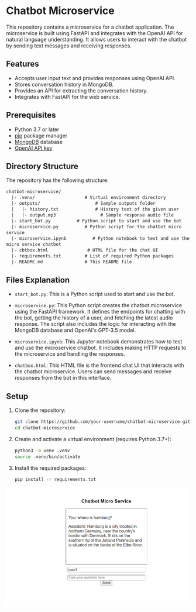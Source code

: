 # Chatbot Microservice

This repository contains a microservice for a chatbot application. The microservice is built using FastAPI and integrates with the OpenAI API for natural language understanding. It allows users to interact with the chatbot by sending text messages and receiving responses.


## Features

- Accepts user input text and provides responses using OpenAI API.
- Stores conversation history in MongoDB.
- Provides an API for extracting the conversation history.
- Integrates with FastAPI for the web service.


## Prerequisites

- Python 3.7 or later
- [pip](https://pip.pypa.io/en/stable/installing/) package manager
- [MongoDB](https://docs.mongodb.com/manual/installation/) database
- [OpenAI API key](https://beta.openai.com/docs/developer-quickstart/your-api-keys)

## Directory Structure

The repository has the following structure:

```
chatbot-microservice/
  |- .venv/                   # Virtual environment directory
  |- outputs/                     # Sample outputs folder
  |   |- history.txt              # History text of the given user
  |   |- output.mp3                 # Sample response audio file
  |- start_bot.py          # Python script to start and use the bot
  |- microservice.py          # Python script for the chatbot micro service
  |- microservice.ipynb          # Python notebook to test and use the micro service chatbot
  |- cbtbox.html               # HTML file for the chat UI
  |- requirements.txt         # List of required Python packages
  |- README.md                # This README file
```
##

## Files Explanation

- `start_bot.py`: This is a Python script used to start and use the bot.
  
- `microservice.py`: This Python script creates the chatbot microservice using the FastAPI framework. It defines the endpoints for chatting with the bot, getting the history of a user, and fetching the latest audio response. The script also includes the logic for interacting with the MongoDB database and OpenAI's GPT-3.5 model.

- `microservice.ipynb`: This Jupyter notebook demonstrates how to test and use the microservice chatbot. It includes making HTTP requests to the microservice and handling the responses.

- `chatbox.html`: This HTML file is the frontend chat UI that interacts with the chatbot microservice. Users can send messages and receive responses from the bot in this interface.


## Setup

1. Clone the repository:

   ```bash
   git clone https://github.com/your-username/chatbot-microservice.git
   cd chatbot-microservice
   ```

2. Create and activate a virtual environment (requires Python 3.7+):

   ```bash
   python3 -m venv .venv
   source .venv/bin/activate
   ```

3. Install the required packages:

   ```bash
   pip install -r requirements.txt
   ```



![Sample UI](UI.png)

